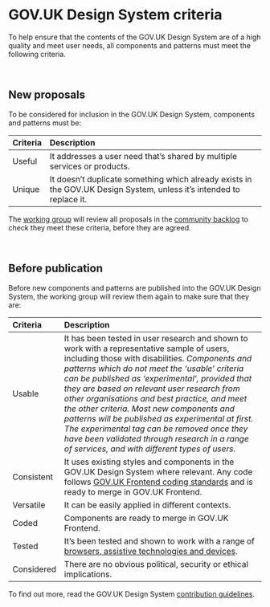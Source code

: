 # GOV.UK Design System criteria

To help ensure that the contents of the GOV.UK Design System are of a high quality and meet user needs, all components and patterns must meet the following criteria.

<br>

## New proposals

To be considered for inclusion in the GOV.UK Design System, components and patterns must be:

| Criteria | Description |
| :------- | :---------- |
| Useful   | It addresses a user need that’s shared by multiple services or products. |
| Unique   | It doesn’t duplicate something which already exists in the GOV.UK Design System, unless it’s intended to replace it. |

The [working group](WORKING_GROUP.md) will review all proposals in the [community backlog](https://github.com/alphagov/govuk-design-system-backlog/projects/1) to check they meet these criteria, before they are agreed.  

<br>

## Before publication

Before new components and patterns are published into the GOV.UK Design System, the working group will review them again to make sure that they are:

| Criteria     | Description |
| :----------- | :---------- |
| Usable       | It has been tested in user research and shown to work with a representative sample of users, including those with disabilities. *Components and patterns which do not meet the ‘usable’ criteria can be published as ‘experimental’, provided that they are based on relevant user research from other organisations and best practice, and meet the other criteria. Most new components and patterns will be published as experimental at first. The experimental tag can be removed once they have been validated through research in a range of services, and with different types of users.*|
| Consistent   | It uses existing styles and components in the GOV.UK Design System where relevant. Any code follows [GOV.UK Frontend coding standards](https://github.com/alphagov/govuk-frontend/blob/master/CONTRIBUTING.md#conventions-to-follow) and is ready to merge in GOV.UK Frontend.|
| Versatile    | It can be easily applied in different contexts.|
| Coded        | Components are ready to merge in GOV.UK Frontend.|
| Tested       | It’s been tested and shown to work with a range of [browsers, assistive technologies and devices](https://www.gov.uk/service-manual/technology/designing-for-different-browsers-and-devices).|
| Considered   | There are no obvious political, security or ethical implications.|

To find out more, read the GOV.UK Design System [contribution guidelines](CONTRIBUTING.md).
